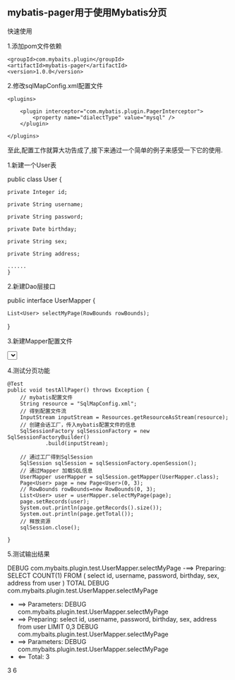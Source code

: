 ## mybatis-pager用于使用Mybatis分页

快速使用


1.添加pom文件依赖



<dependency>

	<groupId>com.mybaits.plugin</groupId>	
	<artifactId>mybatis-pager</artifactId>
	<version>1.0.0</version>
	
</dependency>



2.修改sqlMapConfig.xml配置文件


	<plugins>
	
		<plugin interceptor="com.mybatis.plugin.PagerInterceptor">
			<property name="dialectType" value="mysql" />
		</plugin>
		
	</plugins>
	
	

至此,配置工作就算大功告成了,接下来通过一个简单的例子来感受一下它的使用.



1.新建一个User表

public class User {

    private Integer id;

	private String username;

	private String password;

	private Date birthday;

	private String sex;

	private String address;
	
	......
	}
	
	

2.新建Dao层接口


public interface UserMapper {
	
	List<User> selectMyPage(RowBounds rowBounds);
}
	
	
3.新建Mapper配置文件


<select id="selectMyPage" resultMap="BaseResultMap">

    select 
    <include refid="Base_Column_List" />
    from user
	
 </select>
	
	
4.测试分页功能	
	
	@Test
	public void testAllPager() throws Exception {
		// mybatis配置文件
		String resource = "SqlMapConfig.xml";
		// 得到配置文件流
		InputStream inputStream = Resources.getResourceAsStream(resource);
		// 创建会话工厂，传入mybatis配置文件的信息
		SqlSessionFactory sqlSessionFactory = new SqlSessionFactoryBuilder()
				.build(inputStream);

		// 通过工厂得到SqlSession
		SqlSession sqlSession = sqlSessionFactory.openSession();
		// 通过Mapper 加载SQL信息
		UserMapper userMapper = sqlSession.getMapper(UserMapper.class);
		Page<User> page = new Page<User>(0, 3);
		// RowBounds rowBounds=new RowBounds(0, 3);
		List<User> user = userMapper.selectMyPage(page);
		page.setRecords(user);
		System.out.println(page.getRecords().size());
		System.out.println(page.getTotal());
		// 释放资源
		sqlSession.close();

	}
	
5.测试输出结果

DEBUG com.mybaits.plugin.test.UserMapper.selectMyPage 
-==>  Preparing: SELECT COUNT(1) FROM ( select id, username, password, birthday, sex, address from user ) TOTAL 
DEBUG com.mybaits.plugin.test.UserMapper.selectMyPage
 - ==> Parameters: 
DEBUG com.mybaits.plugin.test.UserMapper.selectMyPage 
- ==>  Preparing: select id, username, password, birthday, sex, address from user LIMIT 0,3 
DEBUG com.mybaits.plugin.test.UserMapper.selectMyPage 
- ==> Parameters: 
DEBUG com.mybaits.plugin.test.UserMapper.selectMyPage 
- <==      Total: 3

3
6
	
	
	
	
	
	
	

